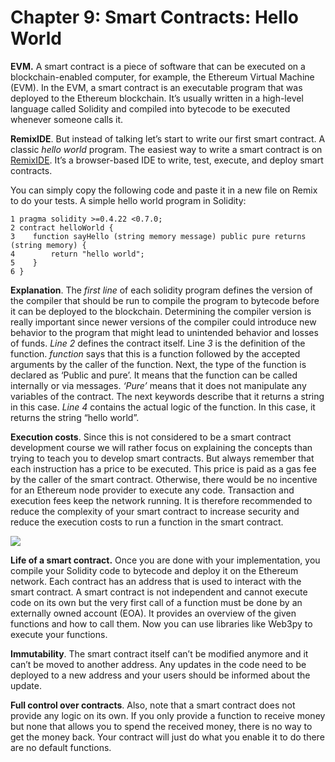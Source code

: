 # Chapter 9: Smart Contracts: Hello World

<dialog character="jellyfish">OK, you’ve received a lot of equipment; let’s make use of it! In the depth of Web3, we call this activity “to buidl”. The etymology of the letter inversion is quite funny if you like to wander.</dialog>

**EVM.** A smart contract is a piece of software that can be executed on a blockchain-enabled computer, for example, the Ethereum Virtual Machine (EVM). In the EVM, a smart contract is an executable program that was deployed to the Ethereum blockchain. It’s usually written in a high-level language called Solidity and compiled into bytecode to be executed whenever someone calls it.

**RemixIDE**. But instead of talking let’s start to write our first smart contract. A classic *hello world* program. The easiest way to write a smart contract is on [RemixIDE](http://remix.ethereum.org). It’s a browser-based IDE to write, test, execute, and deploy smart contracts.

You can simply copy the following code and paste it in a new file on Remix to do your tests. A simple hello world program in Solidity:

```Solidity
1 pragma solidity >=0.4.22 <0.7.0;
2 contract helloWorld { 
3    function sayHello (string memory message) public pure returns (string memory) { 
4        return "hello world";
5    }
6 }
```

**Explanation**. The *first line* of each solidity program defines the version of the compiler that should be run to compile the program to bytecode before it can be deployed to the blockchain. Determining the compiler version is really important since newer versions of the compiler could introduce new behavior to the program that might lead to unintended behavior and losses of funds. *Line 2* defines the contract itself. Line *3* is the definition of the function. *function* says that this is a function followed by the accepted arguments by the caller of the function. Next, the type of the function is declared as ‘Public and pure’. It means that the function can be called internally or via messages. *‘Pure’* means that it does not manipulate any variables of the contract. The next keywords describe that it returns a string in this case. *Line 4* contains the actual logic of the function. In this case, it returns the string “hello world”.

**Execution costs**. Since this is not considered to be a smart contract development course we will rather focus on explaining the concepts than trying to teach you to develop smart contracts. But always remember that each instruction has a price to be executed. This price is paid as a gas fee by the caller of the smart contract. Otherwise, there would be no incentive for an Ethereum node provider to execute any code. Transaction and execution fees keep the network running. It is therefore recommended to reduce the complexity of your smart contract to increase security and reduce the execution costs to run a function in the smart contract.

<img src="/images/chapter9_0.png" />

**Life of a smart contract.** Once you are done with your implementation, you compile your Solidity code to bytecode and deploy it on the Ethereum network. Each contract has an address that is used to interact with the smart contract. A smart contract is not independent and cannot execute code on its own but the very first call of a function must be done by an externally owned account (EOA). It provides an overview of the given functions and how to call them. Now you can use libraries like Web3py to execute your functions.

**Immutability**. The smart contract itself can’t be modified anymore and it can’t be moved to another address. Any updates in the code need to be deployed to a new address and your users should be informed about the update.

**Full control over contracts**. Also, note that a smart contract does not provide any logic on its own. If you only provide a function to receive money but none that allows you to spend the received money, there is no way to get the money back. Your contract will just do what you enable it to do there are no default functions.
